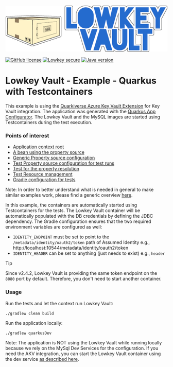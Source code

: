 ![LowkeyVault](https://raw.githubusercontent.com/nagyesta/lowkey-vault/main/.github/assets/LowkeyVault-logo-full.png)

[![GitHub license](https://img.shields.io/github/license/nagyesta/lowkey-vault-example?color=informational)](https://raw.githubusercontent.com/nagyesta/lowkey-vault-example/main/LICENSE)
[![Lowkey secure](https://img.shields.io/badge/lowkey-secure-0066CC)](https://github.com/nagyesta/lowkey-vault)
[![Java version](https://img.shields.io/badge/Java%20version-17-yellow?logo=java)](https://img.shields.io/badge/Java%20version-17-yellow?logo=java)

# Lowkey Vault - Example - Quarkus with Testcontainers

This example is using the [Quarkiverse Azure Key Vault Extension](https://docs.quarkiverse.io/quarkus-azure-services/dev/quarkus-azure-key-vault.html) 
for Key Vault integration. The application was generated with the [Quarkus App Configurator](https://code.quarkus.io). 
The Lowkey Vault and the MySQL images are started using Testcontainers during the test execution.

### Points of interest

* [Application context root](./src/main/java/com/github/nagyesta/lowkeyvault/example/quarkus/QuarkusAkvDemo.java)
* [A bean using the property source](./src/main/java/com/github/nagyesta/lowkeyvault/example/quarkus/MySqlConnectionCheck.java)
* [Generic Property source configuration](./src/main/resources/application.properties)
* [Test Property source configuration for test runs](./src/test/resources/application.properties)
* [Test for the property resolution](./src/test/java/com/github/nagyesta/lowkeyvault/example/quarkus/QuarkusAkvDemoTest.java)
* [Test Resource management](./src/test/java/com/github/nagyesta/lowkeyvault/example/quarkus/LowkeyVaultTestResource.java)
* [Gradle configuration for tests](./build.gradle.kts#L35)

Note: In order to better understand what is needed in general to make similar examples work, please find a generic overview [here](https://github.com/nagyesta/lowkey-vault/wiki/Example:-How-can-you-use-Lowkey-Vault-in-your-tests).

In this example, the containers are automatically started using Testcontainers for the tests.
The Lowkey Vault container will be automatically populated with the DB credentials by defining the JDBC dependency.
The Gradle configuration ensures that the two required environment variables are configured as well:
* ```IDENTITY_ENDPOINT``` must be set to point to the `/metadata/identity/oauth2/token` path of Assumed Identity e.g., http://localhost:10544/metadata/identity/oauth2/token
* ```IDENTITY_HEADER``` can be set to anything (just needs to exist) e.g., `header`

> [!TIP]
> Since v2.4.2, Lowkey Vault is providing the same token endpoint on the `8080` port by default. Therefore, you don't need to start another container.

### Usage

Run the tests and let the context run Lowkey Vault:

```shell
./gradlew clean build
```

Run the application locally:

```shell
./gradlew quarkusDev
```

Note: The application is NOT using the Lowkey Vault while running locally because we rely on the MySql Dev Services for the configuration.
If you need the AKV integration, you can start the Lowkey Vault container using the dev service 
[as described here](https://docs.quarkiverse.io/quarkus-azure-services/dev/quarkus-azure-key-vault.html#_dev_service).
